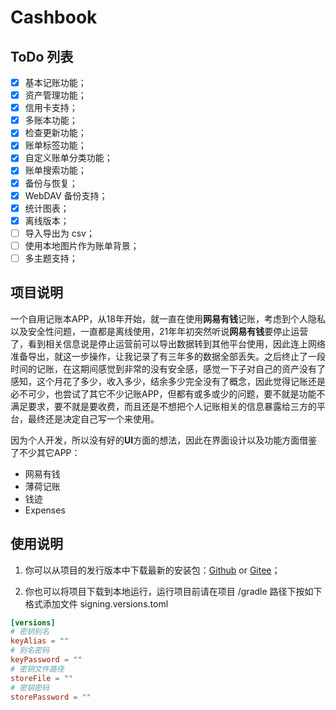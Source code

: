 # Cashbook

## ToDo 列表
- [x] 基本记账功能；
- [x] 资产管理功能；
- [x] 信用卡支持；
- [x] 多账本功能；
- [x] 检查更新功能；
- [x] 账单标签功能；
- [x] 自定义账单分类功能；
- [x] 账单搜索功能；
- [x] 备份与恢复；
- [x] WebDAV 备份支持；
- [x] 统计图表；
- [x] 离线版本；
- [ ] 导入导出为 csv；
- [ ] 使用本地图片作为账单背景；
- [ ] 多主题支持；

## 项目说明
一个自用记账本APP，从18年开始，就一直在使用**网易有钱**记账，考虑到个人隐私以及安全性问题，一直都是离线使用，21年年初突然听说**网易有钱**要停止运营了，看到相关信息说是停止运营前可以导出数据转到其他平台使用，因此连上网络准备导出，就这一步操作，让我记录了有三年多的数据全部丢失。之后终止了一段时间的记账，在这期间感觉到非常的没有安全感，感觉一下子对自己的资产没有了感知，这个月花了多少，收入多少，结余多少完全没有了概念，因此觉得记账还是必不可少，也尝试了其它不少记账APP，但都有或多或少的问题，要不就是功能不满足要求，要不就是要收费，而且还是不想把个人记账相关的信息暴露给三方的平台，最终还是决定自己写一个来使用。

因为个人开发，所以没有好的**UI**方面的想法，因此在界面设计以及功能方面借鉴了不少其它APP：

* 网易有钱
* 薄荷记账
* 钱迹
* Expenses

## 使用说明
1. 你可以从项目的发行版本中下载最新的安装包：[Github](https://github.com/WangJie0822/Cashbook/releases) or [Gitee](https://gitee.com/wangjie0822/Cashbook/releases)；

2. 你也可以将项目下载到本地运行，运行项目前请在项目 /gradle 路径下按如下格式添加文件 signing.versions.toml

```toml
[versions]
# 密钥别名
keyAlias = ""
# 别名密码
keyPassword = ""
# 密钥文件路径
storeFile = ""
# 密钥密码
storePassword = ""
```

